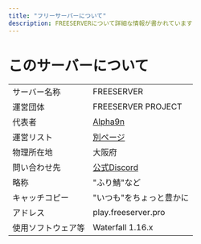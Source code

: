 ```yaml
---
title: "フリーサーバーについて"
description: FREESERVERについて詳細な情報が書かれています
---
```


# このサーバーについて
|                    |                                           |
| ------------------ | ----------------------------------------- |
| サーバー名称       | FREESERVER                                |
| 運営団体           | FREESERVER PROJECT                        |
| 代表者             | [Alpha9n](admins/alphakun)                  |
| 運営リスト         | [別ページ](admins/)                        |
| 物理所在地         | 大阪府                                    |
| 問い合わせ先       | [公式Discord](https://discord.gg/WudKwEj) |
| 略称               | "ふり鯖"など                              |
| キャッチコピー     | "いつも"をちょっと豊かに                  |
| アドレス           | play.freeserver.pro                       |
| 使用ソフトウェア等 | Waterfall 1.16.x                          |